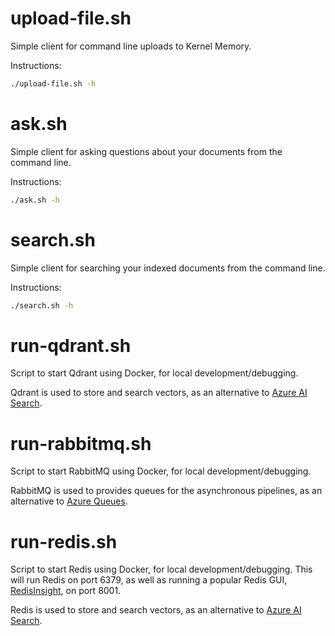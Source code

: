 # upload-file.sh

Simple client for command line uploads to Kernel Memory.

Instructions:

```bash
./upload-file.sh -h
```

# ask.sh

Simple client for asking questions about your documents from the command line.

Instructions:

```bash
./ask.sh -h
```

# search.sh

Simple client for searching your indexed documents from the command line.

Instructions:

```bash
./search.sh -h
```

# run-qdrant.sh

Script to start Qdrant using Docker, for local development/debugging.

Qdrant is used to store and search vectors, as an alternative to
[Azure AI Search](https://azure.microsoft.com/products/ai-services/ai-search/).

# run-rabbitmq.sh

Script to start RabbitMQ using Docker, for local development/debugging.

RabbitMQ is used to provides queues for the asynchronous pipelines,
as an alternative to
[Azure Queues](https://learn.microsoft.com/azure/storage/queues/storage-queues-introduction).

# run-redis.sh

Script to start Redis using Docker, for local development/debugging.
This will run Redis on port 6379, as well as running a popular Redis GUI, [RedisInsight](https://redis.com/redis-enterprise/redis-insight/), on port 8001.

Redis is used to store and search vectors, as an alternative to
[Azure AI Search](https://azure.microsoft.com/products/ai-services/ai-search/).